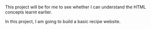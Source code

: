 This project will be for me to see whether I can understand the HTML concepts learnt earlier.

In this project, I am going to build a basic recipe website.

